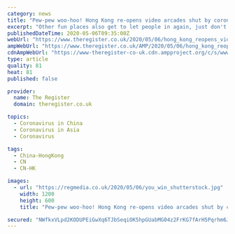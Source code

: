 ```yaml
---
category: news
title: "Pew-pew woo-hoo! Hong Kong re-opens video arcades shut by coronavirus lockdown"
excerpt: "Other fun places also get to let people in again, just don't read the economic data before you go because that's no fun at all"
publishedDateTime: 2020-05-06T09:35:00Z
webUrl: "https://www.theregister.co.uk/2020/05/06/hong_kong_reopens_video_arcades/"
ampWebUrl: "https://www.theregister.co.uk/AMP/2020/05/06/hong_kong_reopens_video_arcades/"
cdnAmpWebUrl: "https://www-theregister-co-uk.cdn.ampproject.org/c/s/www.theregister.co.uk/AMP/2020/05/06/hong_kong_reopens_video_arcades/"
type: article
quality: 81
heat: 81
published: false

provider:
  name: The Register
  domain: theregister.co.uk

topics:
  - Coronavirus in China
  - Coronavirus in Asia
  - Coronavirus

tags:
  - China-HongKong
  - CN
  - CN-HK

images:
  - url: "https://regmedia.co.uk/2020/05/06/you_win_shutterstock.jpg"
    width: 1200
    height: 600
    title: "Pew-pew woo-hoo! Hong Kong re-opens video arcades shut by coronavirus lockdown"

secured: "NWfkxVLpd2KODUPEiGwXq6TJbSeqiOK5hpGUabMG04z2FrKG7fArH5Pqrhm6JBxLBoYVWKEI4Xdfs2jY2SJyxiX4AKagibiD27/LFM1tef2eC6hLO1rOMVHEY1LWjnXrDQsiH+0kCGvhkGlJ71U4P3ylWm3bKBBFKj5EaKb8HWTCNBabtDaDn9VesKnHgsQNIOSP2MRys2YBGbi/wFsd//1Gy+rjkLiRHapQgGpt4ZO1x7KGEfkN12+pOT0QCDhJBRtj+7BGVcParGAHG/DsnmN8rU7VBBXvPqOfT075i4YUWE/O5RkzedYkTJL0wrq8;wSdUYwjSz9uVdf9Z06Zv2A=="
---
```


